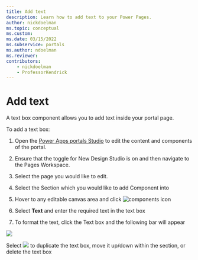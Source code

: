 ```yaml
---
title: Add text
description: Learn how to add text to your Power Pages.
author: nickdoelman
ms.topic: conceptual
ms.custom: 
ms.date: 03/15/2022
ms.subservice: portals
ms.author: ndoelman 
ms.reviewer: 
contributors:
    - nickdoelman
    - ProfessorKendrick
---
```


# Add text

A text box component allows you to add text inside your portal page.

To add a text box:

1. Open the [Power Apps portals Studio](https://docs.microsoft.com/en-us/powerapps/maker/portals/portal-designer-anatomy) to edit the content and components of the portal.

1. Ensure that the toggle for New Design Studio is on and then navigate to the Pages Workspace.

1. Select the page you would like to edit.

1. Select the Section which you would like to add Component into

1. Hover to any editable canvas area and click ![components icon ](media/image3.png)

1. Select **Text** and enter the required text in the text box

1. To format the text, click the Text box and the following bar will appear   

![](media/image21.png)

Select ![](media/image22.png) to duplicate the text box, move it up/down within the section, or delete the text box